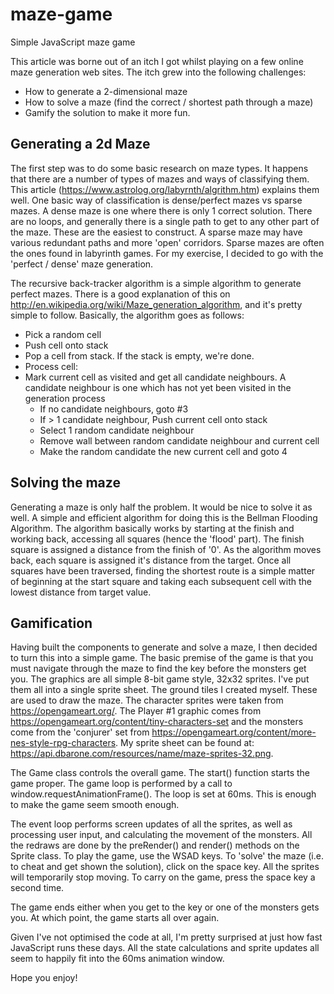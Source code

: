 # maze-game
Simple JavaScript maze game

This article was borne out of an itch I got whilst playing on a few online maze generation web sites. The itch grew into the following challenges:
- How to generate a 2-dimensional maze
- How to solve a maze (find the correct / shortest path through a maze)
- Gamify the solution to make it more fun.

## Generating a 2d Maze
The first step was to do some basic research on maze types. It happens that there are a number of types of mazes and ways of classifying them. This article (https://www.astrolog.org/labyrnth/algrithm.htm) explains them well. One basic way of classification is dense/perfect mazes vs sparse mazes. A dense maze is one where there is only 1 correct solution. There are no loops, and generally there is a single path to get to any other part of the maze. These are the easiest to construct. A sparse maze may have various redundant paths and more 'open' corridors. Sparse mazes are often the ones found in labyrinth games. For my exercise, I decided to go with the 'perfect / dense' maze generation.

The recursive back-tracker algorithm is a simple algorithm to generate perfect mazes. There is a good explanation of this on http://en.wikipedia.org/wiki/Maze_generation_algorithm, and it's pretty simple to follow. Basically, the algorithm goes as follows:

- Pick a random cell
- Push cell onto stack
- Pop a cell from stack. If the stack is empty, we're done.
- Process cell:
- Mark current cell as visited and get all candidate neighbours. A candidate neighbour is one which has not yet been visited in the generation process
  - If no candidate neighbours, goto #3
  - If > 1 candidate neighbour, Push current cell onto stack
  - Select 1 random candidate neighbour
  - Remove wall between random candidate neighbour and current cell
  - Make the random candidate the new current cell and goto 4

## Solving the maze
Generating a maze is only half the problem. It would be nice to solve it as well. A simple and efficient algorithm for doing this is the Bellman Flooding Algorithm. The algorithm basically works by starting at the finish and working back, accessing all squares (hence the 'flood' part). The finish square is assigned a distance from the finish of '0'. As the algorithm moves back, each square is assigned it's distance from the target. Once all squares have been traversed, finding the shortest route is a simple matter of beginning at the start square and taking each subsequent cell with the lowest distance from target value.

## Gamification
Having built the components to generate and solve a maze, I then decided to turn this into a simple game. The basic premise of the game is that you must navigate through the maze to find the key before the monsters get you. The graphics are all simple 8-bit game style, 32x32 sprites. I've put them all into a single sprite sheet. The ground tiles I created myself. These are used to draw the maze. The character sprites were taken from https://opengameart.org/. The Player #1 graphic comes from https://opengameart.org/content/tiny-characters-set and the monsters come from the 'conjurer' set from https://opengameart.org/content/more-nes-style-rpg-characters. My sprite sheet can be found at: https://api.dbarone.com/resources/name/maze-sprites-32.png.

The Game class controls the overall game. The start() function starts the game proper. The game loop is performed by a call to window.requestAnimationFrame(). The loop is set at 60ms. This is enough to make the game seem smooth enough.

The event loop performs screen updates of all the sprites, as well as processing user input, and calculating the movement of the monsters. All the redraws are done by the preRender() and render() methods on the Sprite class. To play the game, use the WSAD keys. To 'solve' the maze (i.e. to cheat and get shown the solution), click on the space key. All the sprites will temporarily stop moving. To carry on the game, press the space key a second time.

The game ends either when you get to the key or one of the monsters gets you. At which point, the game starts all over again.

Given I've not optimised the code at all, I'm pretty surprised at just how fast JavaScript runs these days. All the state calculations and sprite updates all seem to happily fit into the 60ms animation window.

Hope you enjoy!